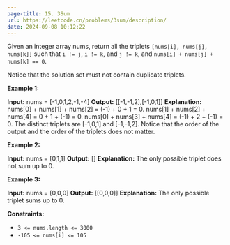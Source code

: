 ```yaml
---
page-title: 15. 3Sum
url: https://leetcode.cn/problems/3sum/description/
date: 2024-09-08 10:12:22
---
```

Given an integer array nums, return all the triplets `[nums[i], nums[j], nums[k]]` such that `i != j`, `i != k`, and `j != k`, and `nums[i] + nums[j] + nums[k] == 0`.

Notice that the solution set must not contain duplicate triplets.

**Example 1:**

**Input:** nums = \[-1,0,1,2,-1,-4\]
**Output:** \[\[-1,-1,2\],\[-1,0,1\]\]
**Explanation:** 
nums\[0\] + nums\[1\] + nums\[2\] = (-1) + 0 + 1 = 0.
nums\[1\] + nums\[2\] + nums\[4\] = 0 + 1 + (-1) = 0.
nums\[0\] + nums\[3\] + nums\[4\] = (-1) + 2 + (-1) = 0.
The distinct triplets are \[-1,0,1\] and \[-1,-1,2\].
Notice that the order of the output and the order of the triplets does not matter.

**Example 2:**

**Input:** nums = \[0,1,1\]
**Output:** \[\]
**Explanation:** The only possible triplet does not sum up to 0.

**Example 3:**

**Input:** nums = \[0,0,0\]
**Output:** \[\[0,0,0\]\]
**Explanation:** The only possible triplet sums up to 0.

**Constraints:**

-   `3 <= nums.length <= 3000`
-   `-105 <= nums[i] <= 105`